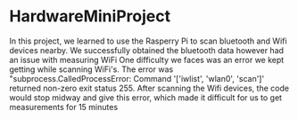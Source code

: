 # HardwareMiniProject
In this project, we learned to use the Rasperry Pi to scan bluetooth and Wifi devices nearby.
We successfully obtained the bluetooth data however had an issue with measuring WiFi
One difficulty we faces was an error we kept getting while scanning WiFi's. 
The error was "subprocess.CalledProcessError: Command '['iwlist', 'wlan0', 'scan']' returned non-zero exit status 255.
After scanning the Wifi devices, the code would stop midway and give this error, which made it difficult for us to get measurements for 15 minutes

